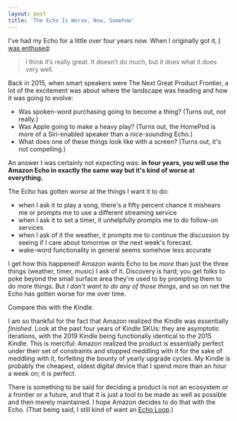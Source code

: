 ```yaml
---
layout: post
title: 'The Echo Is Worse, Now, Somehow'
---
```

I've had my Echo for a little over four years now.  When I originally got it, [I was enthused](https://jmduke.com/2015/07/11/two-weeks-with-the-amazon-echo):

> I think it’s really great. It doesn’t do much, but it does what it does very well.

Back in 2015, when smart speakers were The Next Great Product Frontier, a lot of the excitement was about where the landscape was heading and how it was going to evolve:

- Was spoken-word purchasing going to become a thing? (Turns out, not really.)
- Was Apple going to make a heavy play? (Turns out, the HomePod is more of a Siri-enabled speaker than a nice-sounding Echo.)
- What does one of these things look like with a screen? (Turns out, it's not compelling.)

An answer I was certainly not expecting was: **in four years, you will use the Amazon Echo in exactly the same way but it's kind of worse at everything.**

The Echo has gotten *worse* at the things I want it to do:

- when I ask it to play a song, there's a fifty percent chance it mishears me or prompts me to use a different streaming service
- when I ask it to set a timer, it unhelpfully prompts me to do follow-on services
- when I ask of it the weather, it prompts me to continue the discussion by seeing if I care about tomorrow or the next week's forecast.
- wake-word functionality in general seems somehow less accurate

I get how this happened!  Amazon wants Echo to be *more* than just the three things (weather, timer, music) I ask of it.  Discovery is hard; you get folks to poke beyond the small surface area they're used to by prompting them to do more things.  But *I don't want to do any of those things*, and so on net the Echo has gotten worse for me over time.

Compare this with the Kindle.

I am so thankful for the fact that Amazon realized the Kindle was essentially *finished*.  Look at the past four years of Kindle SKUs: they are asymptotic iterations, with the 2019 Kindle being functionally identical to the 2015 Kindle.  This is merciful: Amazon realized the product is essentially perfect under their set of constraints and stopped meddling with it for the sake of meddling with it, forfeiting the bounty of yearly upgrade cycles.  My Kindle is probably the cheapest, oldest digital device that I spend more than an hour a week on; it is perfect.

There is something to be said for deciding a product is not an ecosystem or a frontier or a future, and that it is just a tool to be made as well as possible and then merely maintained.  I hope Amazon decides to do that with the Echo.  (That being said, I still kind of want an [Echo Loop](https://www.amazon.com/Echo-Loop/dp/B07JPK4XJ6).)

